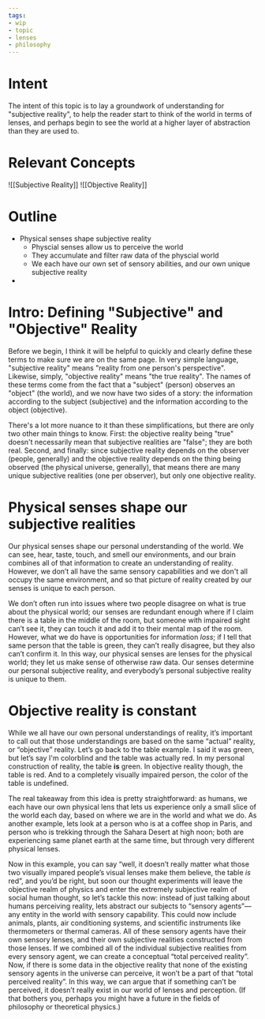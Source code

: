 ```yaml
---
tags:
- wip
- topic
- lenses
- philosophy
---
```


# Intent
The intent of this topic is to lay a groundwork of understanding for "subjective reality", to help the reader start to think of the world in terms of lenses, and perhaps begin to see the world at a higher layer of abstraction than they are used to.

# Relevant Concepts
![[Subjective Reality]]
![[Objective Reality]]

# Outline
- Physical senses shape subjective reality
	- Physcial senses allow us to perceive the world
	- They accumulate and filter raw data of the physcial world
	- We each have our own set of sensory abilities, and our own unique subjective reality
- 

# Intro: Defining "Subjective" and "Objective" Reality
Before we begin, I think it will be helpful to quickly and clearly define these terms to make sure we are on the same page. In very simple language, "subjective reality" means "reality from one person's perspective". Likewise, simply, "objective reality" means "the true reality". The names of these terms come from the fact that a "subject" (person) observes an "object" (the world), and we now have two sides of a story: the information according to the subject (subjective) and the information according to the object (objective).

There's a lot more nuance to it than these simplifications, but there are only two other main things to know. First: the objective reality being "true" doesn't necessarily mean that subjective realities are "false"; they are both real. Second, and finally: since subjective reality depends on the observer (people, generally) and the objective reality depends on the thing being observed (the physical universe, generally), that means there are many unique subjective realities (one per observer), but only one objective reality.

# Physical senses shape our subjective realities
Our physical senses shape our personal understanding of the world. We can see, hear, taste, touch, and smell our environments, and our brain combines all of that information to create an understanding of reality. However, we don’t all have the same sensory capabilities and we don't all occupy the same environment, and so that picture of reality created by our senses is unique to each person.

We don’t often run into issues where two people disagree on what is true about the physical world; our senses are redundant enough where if I claim there is a table in the middle of the room, but someone with impaired sight can’t see it, they can touch it and add it to their mental map of the room. However, what we do have is opportunities for information *loss*; if I tell that same person that the table is green, they can’t really disagree, but they also can’t confirm it. In this way, our physical senses are lenses for the physical world; they let us make sense of otherwise raw data. Our senses determine our personal subjective reality, and everybody’s personal subjective reality is unique to them.

# Objective reality is constant
While we all have our own personal understandings of reality, it’s important to call out that those understandings are based on the same “actual” reality, or “objective” reality. Let’s go back to the table example. I said it was green, but let’s say I'm colorblind and the table was actually red. In my personal construction of reality, the table **is** green. In objective reality though, the table is red. And to a completely visually impaired person, the color of the table is undefined.

The real takeaway from this idea is pretty straightforward: as humans, we each have our own physical lens that lets us experience only a small slice of the world each day, based on where we are in the world and what we do. As another example, lets look at a person who is at a coffee shop in Paris, and person who is trekking through the Sahara Desert at high noon; both are experiencing same planet earth at the same time, but through very different physical lenses.


Now in this example, you can say “well, it doesn’t really matter what those two visually impared people’s visual lenses make them believe, the table *is* red”, and you’d be right, but soon our thought experiments will leave the objective realm of physics and enter the extremely subjective realm of social human thought, so let’s tackle this now: instead of just talking about humans perceiving reality, lets abstract our subjects to “sensory agents”—any entity in the world with sensory capability. This could now include animals, plants, air conditioning systems, and scientific instruments like thermometers or thermal cameras. All of these sensory agents have their own sensory lenses, and their own subjective realities constructed from those lenses. If we combined all of the individual subjective realities from every sensory agent, we can create a conceptual “total perceived reality”. Now, if there is some data in the objective reality that none of the existing sensory agents in the universe can perceive, it won’t be a part of that “total perceived reality”. In this way, we can argue that if something can’t be perceived, it doesn’t really exist in our world of lenses and perception. (If that bothers you, perhaps you might have a future in the fields of philosophy or theoretical physics.)